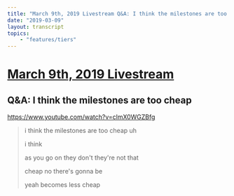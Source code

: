 ```yaml
---
title: "March 9th, 2019 Livestream Q&A: I think the milestones are too cheap"
date: "2019-03-09"
layout: transcript
topics:
    - "features/tiers"
---
```

# [March 9th, 2019 Livestream](../2019-03-09.md)
## Q&A: I think the milestones are too cheap
https://www.youtube.com/watch?v=clmX0WGZBfg
> i think the milestones are too cheap uh
> 
> i think
> 
> as you go on they don't they're not that
> 
> cheap no there's gonna be
> 
> yeah becomes less cheap
> 
